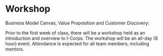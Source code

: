 # Workshop

Business Model Canvas, Value Proposition and Customer Discovery:

Prior to the first week of class, there will be a workshop held as an introduction and overview to I-Corps. The workshop will be an all-day (8 hour) event. Attendance is expected for all team members, including mentors.
